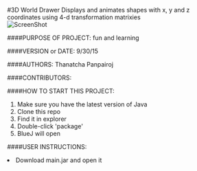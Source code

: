 #3D World Drawer
Displays and animates shapes with x, y and z coordinates using 4-d transformation matrixies
<br>
![ScreenShot](http://imgur.com/pJFMEE9.png)
<br>

####PURPOSE OF PROJECT: 
fun and learning

####VERSION or DATE: 
9/30/15

####AUTHORS: 
Thanatcha Panpairoj

####CONTRIBUTORS:

####HOW TO START THIS PROJECT: 
<ol>
<li>Make sure you have the latest version of Java</li>
<li>Clone this repo</li>
<li>Find it in explorer</li>
<li>Double-click 'package'</li>
<li>BlueJ will open</li>
</ol>

####USER INSTRUCTIONS: 
<li>Download main.jar and open it</li>

